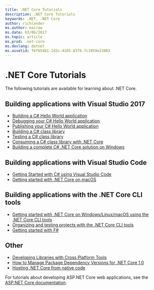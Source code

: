 ```yaml
---
title: .NET Core Tutorials
description: .NET Core Tutorials
keywords: .NET, .NET Core
author: richlander
ms.author: mairaw
ms.date: 03/06/2017
ms.topic: article
ms.prod: .net-core
ms.devlang: dotnet
ms.assetid: f6f654b1-1d2c-4105-8376-7c1959e23803
---
```


# .NET Core Tutorials

The following tutorials are available for learning about .NET Core.

## Building applications with Visual Studio 2017

- [Building a C# Hello World application](../../csharp/getting-started/with-visual-studio.md)
- [Debugging your C# Hello World application](../../csharp/getting-started/debugging-with-visual-studio-2017.md)
- [Publishing your C# Hello World application](../../csharp/getting-started/publishing-with-visual-studio-2017.md)
- [Building a C# class library](../../csharp/getting-started/library-with-visual-studio-2017.md)
- [Testing a C# class library](../../csharp/getting-started/testing-library-with-visual-studio.md)
- [Consuming a C# class library with .NET Core](../../csharp/getting-started/consuming-library-with-visual-studio-2017.md)
- [Building a complete C# .NET Core solution on Windows](using-on-windows-full-solution.md)

## Building applications with Visual Studio Code

- [Getting Started with C# using Visual Studio Code](../../csharp/getting-started/with-visual-studio-code.md)
- [Getting started with .NET Core on macOS](using-on-macos.md)

## Building applications with the .NET Core CLI tools

- [Getting started with .NET Core on Windows/Linux/macOS using the .NET Core CLI tools](using-with-xplat-cli.md)
- [Organizing and testing projects with the .NET Core CLI tools](testing-with-cli.md)
- [Getting started with F#](../../fsharp/tutorials/getting-started/getting-started-command-line.md)

## Other
- [Developing Libraries with Cross Platform Tools](libraries.md)
- [How to Manage Package Dependency Versions for .NET Core 1.0](managing-package-dependency-versions.md)
- [Hosting .NET Core from native code](netcore-hosting.md)

For tutorials about developing ASP.NET Core web applications, see the [ASP.NET Core documentation](https://docs.microsoft.com/aspnet/core/).
